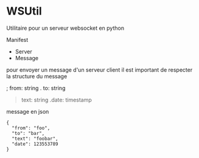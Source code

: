 # WSUtil
Utilitaire pour un serveur websocket en python


Manifest
- Server
- Message

pour envoyer un message d'un serveur client il est important de respecter la structure du message

; from: string
. to: string
> text: string
.date: timestamp


message en json
```
{
  "from": "foo",
  "to": "bar",
  "text": "foobar",
  "date": 123553789
}

```
